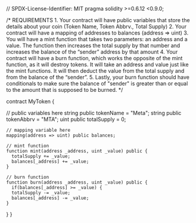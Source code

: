 // SPDX-License-Identifier: MIT
pragma solidity >=0.6.12 <0.9.0;

/*
       REQUIREMENTS
    1. Your contract will have public variables that store the details about your coin (Token Name, Token Abbrv., Total Supply)
    2. Your contract will have a mapping of addresses to balances (address => uint)
    3. You will have a mint function that takes two parameters: an address and a value. 
       The function then increases the total supply by that number and increases the balance 
       of the “sender” address by that amount
    4. Your contract will have a burn function, which works the opposite of the mint function, as it will destroy tokens. 
       It will take an address and value just like the mint functions. It will then deduct the value from the total supply 
       and from the balance of the “sender”.
    5. Lastly, your burn function should have conditionals to make sure the balance of "sender" is greater than or equal 
       to the amount that is supposed to be burned.
*/

contract MyToken {

  // public variables here
  string public tokenName = "Meta";
  string public tokenAbbrv = "MTA";
  uint public totalSupply = 0;

    // mapping variable here
    mapping(address => uint) public balances;

    // mint function
    function mint(address _address, uint _value) public {
      totalSupply += _value;
      balances[_address] += _value;
    }

    // burn function
    function burn(address _address, uint _value) public {
      if(balances[_address] >= _value) {
      totalSupply -= _value;
      balances[_address] -= _value;
    }
  }
}
